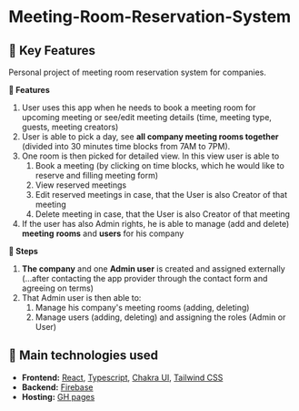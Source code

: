 # Meeting-Room-Reservation-System

## 🔸 Key Features

Personal project of meeting room reservation system for companies.

**📌 Features**

1. User uses this app when he needs to book a meeting room for upcoming meeting or see/edit meeting details (time, meeting type, guests, meeting creators)
2. User is able to pick a day, see **all company meeting rooms together** (divided into 30 minutes time blocks from 7AM to 7PM).
3. One room is then picked for detailed view. In this view user is able to
   1. Book a meeting (by clicking on time blocks, which he would like to reserve and filling meeting form)
   2. View reserved meetings
   3. Edit reserved meetings in case, that the User is also Creator of that meeting
   4. Delete meeting in case, that the User is also Creator of that meeting
4. If the user has also Admin rights, he is able to manage (add and delete) **meeting** **rooms** and **users** for his company

**📌 Steps**

1. **The company** and one **Admin user** is created and assigned externally (…after contacting the app provider through the contact form and agreeing on terms)
2. That Admin user is then able to:
   1. Manage his company's meeting rooms (adding, deleting)
   2. Manage users (adding, deleting) and assigning the roles (Admin or User)

## 🔸 Main technologies used

- <b>Frontend:</b>
  [React](https://reactjs.org/), [Typescript](https://www.typescriptlang.org/), [Chakra UI](https://chakra-ui.com/), [Tailwind CSS](https://tailwindcss.com/)
- <b>Backend:</b>
  [Firebase](https://firebase.google.com/)
- <b>Hosting:</b>
  [GH pages](https://pages.github.com/)
